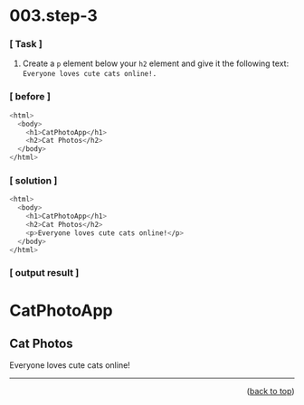 <a name="topage"></a>

# 003.step-3

### [ Task ]
  1. Create a `p` element below your `h2` element and give it the following text: `Everyone loves cute cats online!.`

### [ before ]

```sh
<html>
  <body>
    <h1>CatPhotoApp</h1>
    <h2>Cat Photos</h2>
  </body>
</html>
```

### [ solution ]

```sh
<html>
  <body>
    <h1>CatPhotoApp</h1>
    <h2>Cat Photos</h2>
    <p>Everyone loves cute cats online!</p>
  </body>
</html>
```

### [ output result ]

<html>
  <body>
    <h1>CatPhotoApp</h1>
    <h2>Cat Photos</h2>
    <p>Everyone loves cute cats online!</p>
  </body>
</html>

-----

<p align="right">(<a href="#topage">back to top</a>)</p>
<br/>
<br/>
